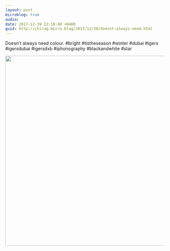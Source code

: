 ```yaml
---
layout: post
microblog: true
audio: 
date: 2017-12-19 22:18:40 +0400
guid: http://chirag.micro.blog/2017/12/20/doesnt-always-need.html
---
```

Doesn’t always need colour. #bright #tistheseason #winter #dubai #igers #igersdubai #igersdxb #iphonography #blackandwhite #star

<img src="http://chirag.micro.blog/uploads/2017/86bd1229f8.jpg" width="600" height="600" />
